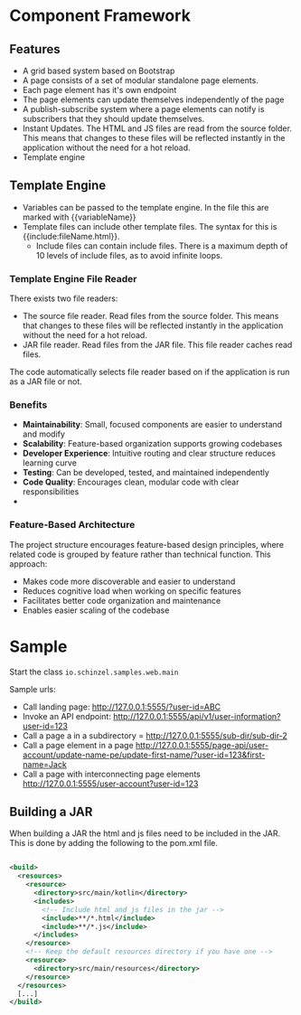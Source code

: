 # Component Framework

## Features
- A grid based system based on Bootstrap
- A page consists of a set of modular standalone page elements.
- Each page element has it's own endpoint
- The page elements can update themselves independently of the page
- A publish-subscribe system where a page elements can notify is subscribers that they should update themselves.
- Instant Updates. The HTML and JS files are read from the source folder. This means that changes to these files will
  be reflected instantly in the application without the need for a hot reload.
- Template engine

## Template Engine
- Variables can be passed to the template engine. In the file this are marked with {{variableName}}
- Template files can include other template files. The syntax for this is {{include:fileName.html}}.
    - Include files can contain include files. There is a maximum depth of 10 levels of include files, as to avoid infinite loops.

### Template Engine File Reader
There exists two file readers: 
  - The source file reader. Read files from the source folder. This means that changes to these files will be 
    reflected instantly in the application without the need for a hot reload.
  - JAR file reader. Read files from the JAR file. This file reader caches read files. 

The code automatically selects file reader based on if the application is run as a JAR file or not.


### Benefits
- **Maintainability**: Small, focused components are easier to understand and modify
- **Scalability**: Feature-based organization supports growing codebases
- **Developer Experience**: Intuitive routing and clear structure reduces learning curve
- **Testing**:  Can be developed, tested, and maintained independently
- **Code Quality**: Encourages clean, modular code with clear responsibilities
-

### Feature-Based Architecture
The project structure encourages feature-based design principles, where related code is
grouped by feature rather than technical function. This approach:
- Makes code more discoverable and easier to understand
- Reduces cognitive load when working on specific features
- Facilitates better code organization and maintenance
- Enables easier scaling of the codebase


# Sample
Start the class `io.schinzel.samples.web.main`

Sample urls:
- Call landing page: http://127.0.0.1:5555/?user-id=ABC
- Invoke an API endpoint: http://127.0.0.1:5555/api/v1/user-information?user-id=123
- Call a page a in a subdirectory = http://127.0.0.1:5555/sub-dir/sub-dir-2
- Call a page element in a page http://127.0.0.1:5555/page-api/user-account/update-name-pe/update-first-name/?user-id=123&first-name=Jack
- Call a page with interconnecting page elements http://127.0.0.1:5555/user-account?user-id=123




## Building a JAR
When building a JAR the html and js files need to be included in the JAR.
This is done by adding the following to the pom.xml file.
```xml

<build>
  <resources>
    <resource>
      <directory>src/main/kotlin</directory>
      <includes>
        <!-- Include html and js files in the jar -->
        <include>**/*.html</include>
        <include>**/*.js</include>
      </includes>
    </resource>
    <!-- Keep the default resources directory if you have one -->
    <resource>
      <directory>src/main/resources</directory>
    </resource>
  </resources>
  [...]
</build>
```
